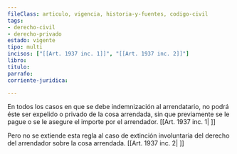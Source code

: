 ```yaml
---
fileClass: articulo, vigencia, historia-y-fuentes, codigo-civil
tags:
- derecho-civil
- derecho-privado
estado: vigente
tipo: multi
incisos: ["[[Art. 1937 inc. 1]]", "[[Art. 1937 inc. 2]]"]
libro:
titulo:
parrafo:
corriente-juridica:

---
```

En todos los casos en que se debe indemnización al arrendatario, no podrá éste ser expelido o privado de la cosa arrendada, sin que previamente se le pague o se le asegure el importe por el arrendador. [[Art. 1937 inc. 1| ]]

Pero no se extiende esta regla al caso de extinción involuntaria del derecho del arrendador sobre la cosa arrendada. [[Art. 1937 inc. 2| ]]